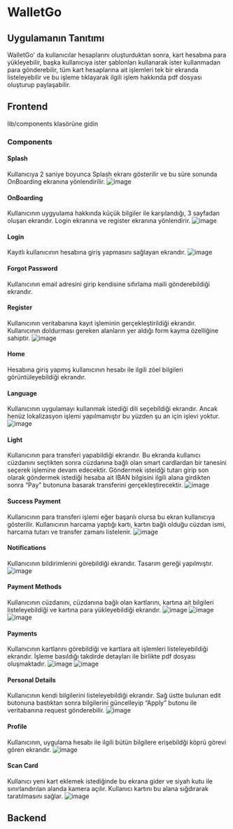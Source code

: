# WalletGo #

## Uygulamanın Tanıtımı ##
WalletGo' da kullanıcılar hesaplarını oluşturduktan sonra, kart hesabına para yükleyebilir, başka kullanıcıya ister şablonları kullanarak ister kullanmadan para gönderebilir, tüm kart hesaplarına ait işlemleri tek bir ekranda listeleyebilir ve bu işleme tıklayarak ilgili işlem hakkında pdf dosyası oluşturup paylaşabilir.

## Frontend ##
lib/components klasörüne gidin
### Components ###

#### Splash ####
Kullanıcıya 2 saniye boyunca Splash ekranı gösterilir ve bu süre sonunda OnBoarding ekranına yönlendirilir.
![image](https://user-images.githubusercontent.com/56110811/213872571-7f961e06-74e1-4898-9ee7-41cf076364fa.png)

#### OnBoarding ####
Kullanıcının uygyulama hakkında küçük bilgiler ile karşılandığı, 3 sayfadan oluşan ekrandır. Login ekranına ve register ekranına yönlendirir. 
![image](https://user-images.githubusercontent.com/56110811/213872595-080dcc90-e8dc-4871-a9ce-69f47f1ea87e.png)

#### Login ####
Kayıtlı kullanıcının hesabına giriş yapmasını sağlayan ekrandır.
![image](https://user-images.githubusercontent.com/56110811/213872602-3e1681be-e794-4d99-aa87-7b976443cfbe.png)

#### Forgot Password ####
Kullanıcının email adresini girip kendisine sıfırlama maili gönderebildiği ekrandır.

#### Register ####
Kullanıcının veritabanına kayıt işleminin gerçekleştirildiği ekrandır. Kullanıcının doldurması gereken alanların yer aldığı form kayma özelliğine sahiptir.
![image](https://user-images.githubusercontent.com/56110811/213872609-54576ee3-7422-405b-836a-81d732cdd0da.png)

#### Home ####
Hesabına giriş yapmış kullanıcının hesabı ile ilgili zöel bilgileri görüntüleyebildiği ekrandır.

#### Language ####
Kullanıcının uygulamayı kullanmak istediği dili seçebildiği ekrandır. Ancak henüz lokalizasyon işlemi yapılmamıştır bu yüzden şu an için işlevi yoktur.
![image](https://user-images.githubusercontent.com/56110811/213872681-ecec7886-4436-4c75-8ea2-5d4448f213e7.png)

#### Light ####
Kullanıcının para transferi yapabildiği ekrandır. Bu ekranda kullanıcı cüzdanını seçtikten sonra cüzdanına bağlı olan smart cardlardan bir tanesini seçerek işlemine devam edecektir. Göndermek isteidği tutarı girip son olarak göndermek istediği hesaba ait IBAN bilgisini ilgili alana girdikten sonra  “Pay” butonuna basarak transferini gerçekleştirecektir.
![image](https://user-images.githubusercontent.com/56110811/213872689-99ed6c32-97ea-4211-a476-2dd5bcc9dbf5.png)

#### Success Payment ####
Kullanıcının para transferi işlemi eğer başarılı olursa bu ekran kullanıcıya gösterilir. Kullanıcının harcama yaptığı kartı, kartın bağlı olduğu cüzdan ismi, harcama tutarı ve transfer zamanı listelenir.
![image](https://user-images.githubusercontent.com/56110811/213872698-4e71439f-513f-4e6d-95ef-aa58df1ae2d1.png)

#### Notifications ####
Kullanıcının bildirimlerini görebildiği ekrandır. Tasarım gereği yapılmıştır.
![image](https://user-images.githubusercontent.com/56110811/213872706-96ed9c46-ca73-4784-aa23-dedd5bf92951.png)

#### Payment Methods ####
Kullanıcının cüzdanını, cüzdanına bağlı olan kartlarını, kartına ait bilgileri listeleyebildiği ve kartına para yükleyebildiği ekrandır. 
![image](https://user-images.githubusercontent.com/56110811/213872722-b4f6498e-6ee4-446a-be40-134460514d60.png)
![image](https://user-images.githubusercontent.com/56110811/213872727-5c352151-bebf-4276-bdf9-53178147536c.png)
![image](https://user-images.githubusercontent.com/56110811/213872729-d1f5c721-61c2-4a25-9184-9d604114b66d.png)

#### Payments ####
Kullanıcının kartlarını görebildiği ve kartlara ait işlemleri listeleyebildiği ekrandır. İşleme basıldığı takdirde detayları ile birlikte pdf dosyası oluşmaktadır.
![image](https://user-images.githubusercontent.com/56110811/213872739-55fd06c9-5182-4d0a-b383-9bd1d4598351.png)
![image](https://user-images.githubusercontent.com/56110811/213872745-4edabb5d-32b6-4067-8554-4b5c8bcf6359.png)

#### Personal Details ####
Kullanıcının kendi bilgilerini listeleyebildiği ekrandır. Sağ üstte bulunan edit butonuna bastıktan sonra bilgilerini güncelleyip “Apply” butonu ile veritabanına request gönderebilir.
![image](https://user-images.githubusercontent.com/56110811/213872754-6872365a-8775-45b0-b0ea-1efda0f99f4b.png)

#### Profile ####
Kullanıcının, uygulama hesabı ile ilgili bütün bilgilere erişebildği köprü görevi gören ekrandır.
![image](https://user-images.githubusercontent.com/56110811/213872764-cc266d4c-9b6b-408b-909d-e65c86409ac5.png)

#### Scan Card ####
Kullanıcı yeni kart eklemek istediğinde bu ekrana gider ve siyah kutu ile sınırlandırılan alanda kamera açılır. Kullanıcı kartını bu alana sığdırarak taratılmasını sağlar.
![image](https://user-images.githubusercontent.com/56110811/213872773-8b9b89df-bd98-465d-9045-a5db6e5f3d6a.png)


## Backend ##
